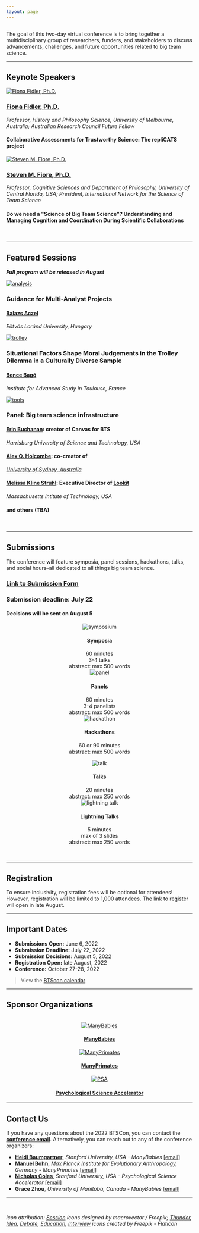 ```yaml
---
layout: page
---
```



<img src="/assets/img/BTSCon2022_logo.png" alt="" />

The goal of this two-day virtual conference is to bring together a multidisciplinary group of researchers, funders, and stakeholders to discuss advancements, challenges, and future opportunities related to big team science.

***
<!--## [Speakers]({{site.baseurl}}/people/) 
-->
## Keynote Speakers

<section>
  <div class="container">
    <div class="row">
      <div class="col-sm-12">
        <p>    </p>
      </div>
    </div>
    <div class="row">
      <div class="col-sm-4 col-xs-6">
        <a href="https://findanexpert.unimelb.edu.au/profile/3224-fiona-fidler#"><img src="/assets/img/FidlerHeadshot.png" alt="Fiona Fidler, Ph.D."></a>
      </div>
      <div class="col-sm-8">
        <h3><a href="https://findanexpert.unimelb.edu.au/profile/3224-fiona-fidler#">Fiona Fidler, Ph.D.</a></h3>
        <i>Professor, History and Philosophy Science, University of Melbourne, Australia; Australian Research Council Future Fellow</i>
        <h4>Collaborative Assessments for Trustworthy Science: The repliCATS project</h4>
      </div>
    </div>
    <div class="row">
      <div class="col-sm-12">
        <p>    </p>
      </div>
    </div>
    <div class="row">
      <div class="col-sm-4 col-xs-6">
        <a href="https://csl.ist.ucf.edu/People"><img src="/assets/img/FioreHeadshot.png" alt="Steven M. Fiore, Ph.D."></a>
      </div>
      <div class="col-sm-8">
        <h3><a href="https://csl.ist.ucf.edu/People">Steven M. Fiore, Ph.D.</a></h3>
        <i>Professor, Cognitive Sciences and Department of Philosophy, University of Central Florida, USA; President, International Network for the Science of Team Science</i>
        <h4>Do we need a "Science of Big Team Science"?  Understanding and Managing Cognition and Coordination During Scientific Collaborations</h4>
      </div>
    </div>
  </div>
</section>
<br>

***
## Featured Sessions

<b><i>Full program will be released in August</i></b>

<section>
  <div class="container">
    <div class="row">
      <div class="col-sm-12">
        <p>    </p>
      </div>
    </div>
    <div class="row">
      <div class="col-sm-3 col-xs-6">
        <a href="https://www.nature.com/articles/d41586-022-01332-8/"><img src="/assets/img/analysis.png" alt="analysis"></a>
      </div>
      <div class="col-sm-9">
        <h3>Guidance for Multi-Analyst Projects</h3>
        <h4><a href="http://decisionlab.elte.hu/members/balazs-aczel/">Balazs Aczel</a></h4>
        <i>Eötvös Loránd University, Hungary</i>
      </div>
    </div>
    <div class="col-sm-12">
        <p>   </p>
    </div>
    <div class="row">
      <div class="col-sm-3 col-xs-6">
        <a href="https://psysciacc.org/006-trolley-problem/"><img src="/assets/img/trolley.png" alt="trolley"></a>
      </div>
      <div class="col-sm-9">
        <h3>Situational Factors Shape Moral Judgements in the Trolley Dilemma in a Culturally Diverse Sample</h3>
        <h4><a href="https://www.iast.fr/people/bence-bago">Bence Bagó</a></h4>
        <i>Institute for Advanced Study in Toulouse, France</i>
      </div>
    </div>
    <div class="col-sm-12">
        <p>   </p>
    </div>
    <div class="row">
      <div class="col-sm-3 col-xs-6">
        <a href=""><img src="/assets/img/tools.png" alt="tools"></a>
      </div>
      <div class="col-sm-9">
        <h3>Panel: Big team science infrastructure</h3>
        <h4><a href="https://www.aggieerin.com/page/about/">Erin Buchanan</a>: creator of Canvas for BTS</h4>
        <i>Harrisburg University of Science and Technology, USA</i>
        <h4><a href="https://www.sydney.edu.au/science/about/our-people/academic-staff/alex-holcombe.html">Alex O. Holcombe</a>: co-creator of <i><a href="https://rollercoaster.shinyapps.io/tenzing/"tenzing</a></i></h4>
        <i>University of Sydney, Australia</i>
        <h4><a href="">Melissa Kline Struhl</a>: Executive Director of <a href="https://lookit.mit.edu">Lookit</a></h4>
        <i>Massachusetts Intitute of Technology, USA</i>
        <h4>and others (TBA)</h4>
      </div>
    </div>
  </div>
</section>
<br>

<!--
***
## [Program]({{site.baseurl}}/schedule/) 
-->

***
## Submissions

The conference will feature symposia, panel sessions, hackathons, talks, and social hours–all dedicated to all things big team science.

### <a href="https://docs.google.com/forms/d/e/1FAIpQLScIciauSbdMx7Es0Wnmp9ulOHGZtWlvaXinBm6mkLrd32WZyA/viewform?usp=sf_link" target="_blank">Link to Submission Form</a> 

### Submission deadline: July 22
#### Decisions will be sent on August 5

<section>
  <div class="container">
    <div class="row">
      <div class="col-sm-12">
        <p>    </p>
      </div>
    </div>
    <div class="row justify-content-around">
      <div class="col-sm-3 col-xs-6" align="center">
        <img src="/assets/img/symposium.png" alt="symposium">
        <h4>Symposia</h4>
        60 minutes <br>
        3-4 talks <br>
        abstract: max 500 words
      </div>
      <div class="col-sm-3 col-xs-6" align="center">
        <img src="/assets/img/panel.png" alt="panel">
        <h4>Panels</h4>
        60 minutes<br>
        3-4 panelists<br>
        abstract: max 500 words
      </div>
      <div class="col-sm-3 col-xs-6" align="center">
        <img src="/assets/img/hackathon.png" alt="hackathon">
        <h4>Hackathons</h4>
        60 or 90 minutes<br> 
        abstract: max 500 words
      </div>
    </div>
    <div class="col-sm-12">
        <p>   </p>
    </div>
    <div class="row justify-content-around">
      <div class="col-sm-1" align="center">
      </div>
      <div class="col-sm-3 col-xs-6" align="center">
        <img src="/assets/img/talk.png" alt="talk">
        <h4>Talks</h4>
        20 minutes<br> 
        abstract: max 250 words
      </div>
      <div class="col-sm-3 col-xs-6" align="center">
        <img src="/assets/img/lightning.png" alt="lightning talk">
        <h4>Lightning Talks</h4>
        5 minutes<br> 
        max of 3 slides<br> 
        abstract: max 250 words
      </div>
      <div class="col-sm-1" align="center">
      </div>
    </div>
    <div class="col-sm-12">
        <p>   </p>
    </div>
  </div>
</section> 
<br>

***
## Registration

To ensure inclusivity, registration fees will be optional for attendees! However, registration will be limited to 1,000 attendees. The link to register will open in late August.

***
## Important Dates

* **Submissions Open:** June 6, 2022
* **Submission Deadline:** July 22, 2022
* **Submission Decisions:** August 5, 2022
* **Registration Open:** late August, 2022
* **Conference:** October 27-28, 2022

> View the [BTScon calendar](https://calendar.google.com/calendar/embed?src=bigteamscienceconference%40gmail.com&ctz=America%2FLos_Angeles)


***
## Sponsor Organizations

<section>
	<br>
	<div class="container">
		<div class="row justify-content-around">
		  <div class="col-lg-3 col-md-3 col-sm-3 col-xs-3" align="center">
		    <a href="https://manybabies.github.io" class="image"><img src="/assets/img/MB_logo.png" alt="ManyBabies" /></a>
			   <h4><a href="https://manybabies.github.io">ManyBabies</a></h4>
		  </div>
      <div class="col-lg-3 col-md-3 col-sm-3 col-xs-3" align="center">
			  <a href="https://manyprimates.github.io" class="image"><img src="/assets/img/mp_logo_notext2.png" alt="ManyPrimates" /></a>
			  <h4><a href="https://manyprimates.github.io">ManyPrimates</a></h4>
		  </div>
		  <div class="col-lg-3 col-md-3 col-sm-3 col-xs-3" align="center">
			  <a href="https://psysciacc.org/" class="image"><img src="/assets/img/psa_logo.png" alt="PSA" /></a>
			  <h4><a href="https://psysciacc.org/">Psychological Science Accelerator</a></h4>
		  </div>
	  </div>
	</div>
</section>

***
## Contact Us

If you have any questions about the 2022 BTSCon, you can contact the [**conference email**](mailto:bigteamscienceconference@gmail.com). Alternatively, you can reach out to any of the conference organizers:

* [**Heidi Baumgartner**](https://profiles.stanford.edu/heidi-baumgartner), *Stanford University, USA - ManyBabies* [[email]](mailto:heidib@stanford.edu)
* [**Manuel Bohn**](https://manuelbohn.github.io), *Max Planck Institute for Evolutionary Anthropology, Germany - ManyPrimates* [[email]](mailto:manuel0bohn@gmail.com)
* [**Nicholas Coles**](https://hai.stanford.edu/people/nicholas-coles), *Stanford University, USA - Psychological Science Accelerator* [[email]](mailto:ncoles@stanford.edu)
* **Grace Zhou**, *University of Manitoba, Canada - ManyBabies* [[email]](mailto:grace.zhou@umanitoba.ca)

***
<br>

*icon attribution: <a href="http://www.freepik.com">Session</a> icons designed by macrovector / Freepik;
<a href="https://www.flaticon.com/free-icons/thunder" title="thunder icons">Thunder</a>,
<a href="https://www.flaticon.com/free-icons/idea" title="idea icons">Idea</a>,
<a href="https://www.flaticon.com/free-icons/debate" title="debate icons">Debate</a>,
<a href="https://www.flaticon.com/free-icons/education" title="education icons">Education</a>, 
<a href="https://www.flaticon.com/free-icons/interview" title="interview icons">Interview</a> icons created by Freepik - Flaticon*
